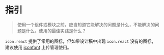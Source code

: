 # 指引

> 使用一个组件或模块之前，应当知道它能解决的问题是什么，不能解决的问题是什么。使用的最佳实践是什么？

`icon.react` 提供了常用的图标，但如果设计稿中出现 `icon.react` 没有的图标，建议使用 [iconfont](http://iconfont.cn)  上传管理使用。
